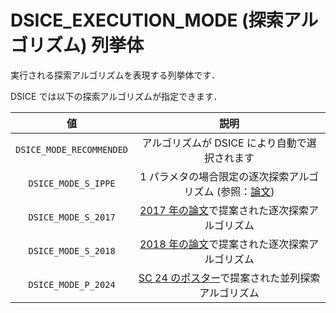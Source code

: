 # DSICE_EXECUTION_MODE (探索アルゴリズム) 列挙体

実行される探索アルゴリズムを表現する列挙体です．

DSICE では以下の探索アルゴリズムが指定できます．

|値|説明|
|:-:|:-:|
|`DSICE_MODE_RECOMMENDED`|アルゴリズムが DSICE により自動で選択されます|
|`DSICE_MODE_S_IPPE`|1 パラメタの場合限定の逐次探索アルゴリズム (参照：[論文](https://doi.org/10.1155/2014/310879))|
|`DSICE_MODE_S_2017`|[2017 年の論文](https://doi.org/10.1109/IPDPSW.2017.132)で提案された逐次探索アルゴリズム|
|`DSICE_MODE_S_2018`|[2018 年の論文](https://ipsj.ixsq.nii.ac.jp/records/190744)で提案された逐次探索アルゴリズム|
|`DSICE_MODE_P_2024`|[SC 24 のポスター](https://sc24.supercomputing.org/proceedings/poster/poster_pages/post207.html)で提案された並列探索アルゴリズム|

